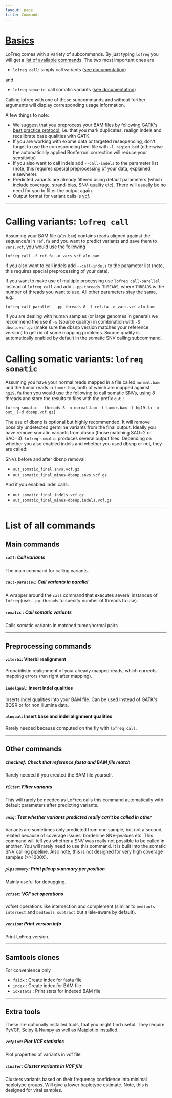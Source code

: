 ```yaml
---
layout: page
title: Commands
---
```


# [Basics](#basics)

LoFreq comes with a variety of subcommands. By just typing `lofreq`
you will get a [list of available commands](#cmdlist). The two most
important ones are

- `lofreq call`: simply call variants ([see documentation](#call))

and

- `lofreq somatic`: call somatic variants  ([see documentation](#somatic))

Calling lofreq with one of these subcommands and without further
arguments will display  corresponding usage information.

A few things to note:

- We suggest that you preprocess your BAM files by following
  [GATK's best practice protocol](http://www.broadinstitute.org/gatk/guide/best-practices),
  i.e. that you mark duplicates, realign indels and recalibrate base
  qualities with GATK.
- If you are working with exome data or targeted resequencing, don't
  forget to use the corresponding bed-file with `-l region.bed`
  (otherwise the automatically applied Bonferroni correction will
  reduce your sensitivity)
- If you also want to call indels add `--call-indels` to the parameter
  list (note, this requires special preprocessing of your data,
  explained elsewhere).
- Predicted variants are already filtered using default parameters
  (which include coverage, strand-bias, SNV-quality etc). There will
  usually be no need for you to filter the output again.
- Output format for variant calls is [vcf](http://samtools.github.io/hts-specs/VCFv4.1.pdf).

<!-- FIXME preprocessing needs separate article -->



---

# <a name="call">Calling variants: `lofreq call`</a>

Assuming your BAM file (`aln.bam`) contains reads aligned
against the sequence/s in `ref.fa` and you want to predict variants and
save them to `vars.vcf`, you would use the following
 
    lofreq call -f ref.fa -o vars.vcf aln.bam

If you also want to call indels add `--call-indels` to the parameter
list (note, this requires special preprocessing of your data).

<!-- FIXME preprocessing needs separate article-->

If you want to make use of multiple processing use `lofreq
call-parallel` instead of `lofreq call` and add `--pp-threads
THREADS`, where `THREADS` is the number of threads you want to use.
All other parameters stay the same, e.g.:

    lofreq call-parallel --pp-threads 8 -f ref.fa -o vars.vcf aln.bam


If you are dealing with human samples (or large genomes  in general) we
recommend the use if `-s` (source quality) in combination with `-S
dbsnp.vcf.gz` (make sure the dbsnp version matches your reference version) to get rid of
some mapping problems. Source quality is automatically enabled by default in the
somatic SNV calling subcommand.


# <a name="somatic">Calling somatic variants: `lofreq somatic`</a>

Assuming you have your normal reads mapped in a file called `normal.bam` and the tumor
reads in `tumor.bam`, both of which are mapped against `hg19.fa`
then you would use the following to call somatic SNVs, using 8 threads
and store the results to files with the prefix `out_`:

    lofreq somatic --threads 8 -n normal.bam -t tumor.bam -f hg19.fa -o out_ [-d dbsnp.vcf.gz]

The use of dbsnp is optional but highly recommended. It will remove
possibly undetected germline variants from the final output. Ideally
you have remove somatic variants from dbsnp (those matching SAO=2 or SAO=3).
`lofreq somatic` produces several output files. Depending on whether
you also enabled indels and whether you used dbsnp or not, they are
called:

SNVs before and after dbsnp removal:

- `out_somatic_final.snvs.vcf.gz`
- `out_somatic_final_minus-dbsnp.snvs.vcf.gz`

And if you enabled indel calls:

- `out_somatic_final.indels.vcf.gz`
- `out_somatic_final_minus-dbsnp.indels.vcf.gz`


---

# <a name="cmdlist">List of all commands</a>

## Main commands

##### `call`: Call variants

The main command for calling variants. 

##### `call-parallel`: Call variants in parallel

A wrapper around the `call` command that executes several instances of
`lofreq` (use `--pp-threads` to specify number of threads to use).

##### `somatic` : Call somatic variants

Calls somatic variants in matched tumor/normal pairs


---

## Preprocessing commands 

#### `viterbi`: Viterbi realignment

Probabilistic realignment of your already mapped reads, which corrects
mapping errors (run right after mapping).

#### `indelqual`: Insert indel qualities

Inserts indel qualities into your BAM file. Can be used instead of
GATK's BQSR or for non Illumina data.

#### `alnqual`: Insert base and indel alignment qualities

Rarely needed because computed on the fly with `lofreq call`. 


---

## Other commands


##### checkref: Check that reference fasta and BAM file match

Rarely needed if you created the BAM file yourself.

##### `filter`: Filter variants

This will rarely be needed as LoFreq calls this command automatically
with default parameters after predicting variants.


##### `uniq`: Test whether variants predicted really can't be called in other

Variants are sometimes only predicted from one sample, but not a
second, related because of coverage issues, borderline SNV-pvalues
etc. This command will tell you whether a SNV was really not possible
to be called in another. You will rarely need to use this command. It
is built into the somatic SNV calling pipeline. Also note, this is not
designed for very high coverage samples (>>1000X).


##### `plpsummary`: Print pileup summary per position

Mainly useful for debugging.


##### `vcfset`: VCF set operations

vcfset operations like intersection and complement (similar to
`bedtools intersect` and `bedtools subtract` but allele-aware by
default).


##### `version`: Print version info

Print LoFreq version.

---

##  Samtools clones

For convenience only

-    `faidx`         : Create index for fasta file
-    `index`         : Create index for BAM file
-    `idxstats`      : Print stats for indexed BAM file


---
##  Extra tools

These are optionally installed tools, that you might find useful. They
require [PyVCF](https://github.com/jamescasbon/PyVCF),
[Scipy](http://www.scipy.org/) & [Numpy](http://www.numpy.org/) as
well as [Matplotlib](http://matplotlib.org/) installed.
 
##### `vcfplot`: Plot VCF statistics

Plot properties of variants in vcf file

##### `cluster`: Cluster variants in VCF file

Clusters variants based on their frequency confidence into minimal
haplotype groups. Will give a lower haplotype estimate. Note, this is
designed for viral samples.


